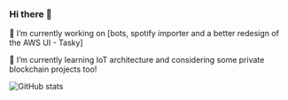 ### Hi there 👋

🔭 I’m currently working on [bots, spotify importer and a better redesign of the AWS UI - Tasky]

🌱 I’m currently learning IoT architecture and considering some private blockchain projects too!

<!--
**AwesomeIbex/AwesomeIbex** is a ✨ _special_ ✨ repository because its `README.md` (this file) appears on your GitHub profile.

Here are some ideas to get you started:

- 👯 I’m looking to collaborate on ...
- 🤔 I’m looking for help with ...
- 💬 Ask me about ...
- 📫 How to reach me: ...
- ⚡ Fun fact: ...
-->

![GitHub stats](https://github-readme-stats.vercel.app/api?username=AwesomeIbex&count_private=true&show_icons=true&theme=cobalt)
